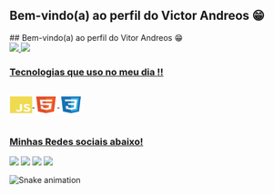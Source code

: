 ## Bem-vindo(a) ao perfil do Victor Andreos 😁


 <div>
   ## Bem-vindo(a) ao perfil do Vitor Andreos 😁

<div>
   <a href="https://github.com/VictorAndreos">
   <img height="180em" src="https://github-readme-stats.vercel.app/api?username=VictorAndreos&show_icons=true&theme=tokyonight&include_all_commits=true&count_private=true"/>
   <img height="180em" src="https://github-readme-stats.vercel.app/api/top-langs/?username=VictorAndreos&layout=compact&langs_count=6&theme=tokyonight"/>

</div>



### Tecnologias que uso no meu dia !!

<div style="display: inline_block"><br>
  <img align="center" alt="Js" height="30" width="40" src="https://raw.githubusercontent.com/devicons/devicon/master/icons/javascript/javascript-plain.svg">
  <img align="center" alt="HTML" height="30" width="40" src="https://raw.githubusercontent.com/devicons/devicon/master/icons/html5/html5-original.svg">
  <img align="center" alt="CSS" height="30" width="40" src="https://raw.githubusercontent.com/devicons/devicon/master/icons/css3/css3-original.svg">
</div>
 
 <br>
 
  ### Minhas Redes sociais abaixo!
  
  
<div> 

  <a href="https://instagram.com/victorandreos" target="_blank"><img src="https://img.shields.io/badge/-Instagram-%23E4405F?style=for-the-badge&logo=instagram&logoColor=white" target="_blank"></a>
 <a href="" target="_blank"><img src="https://img.shields.io/badge/Discord-7289DA?style=for-the-badge&logo=discord&logoColor=white" target="_blank"></a> 
  <a href = "mailto:https://vitorandreos@icloud.com/"><img src="https://img.shields.io/badge/-Gmail-%23333?style=for-the-badge&logo=gmail&logoColor=white" target="_blank"></a>
  <a href="https://www.linkedin.com/in/victor-andreos-269ab8253" target="_blank"><img src="https://img.shields.io/badge/-style=for-the-badge&logo=linkedin&logoColor=white" target="_blank"></a>
  

 
 
  ![Snake animation](https://github.com/VictorAndreos/VictorAndreos/blob/output/github-contribution-grid-snake.svg)
</div>
